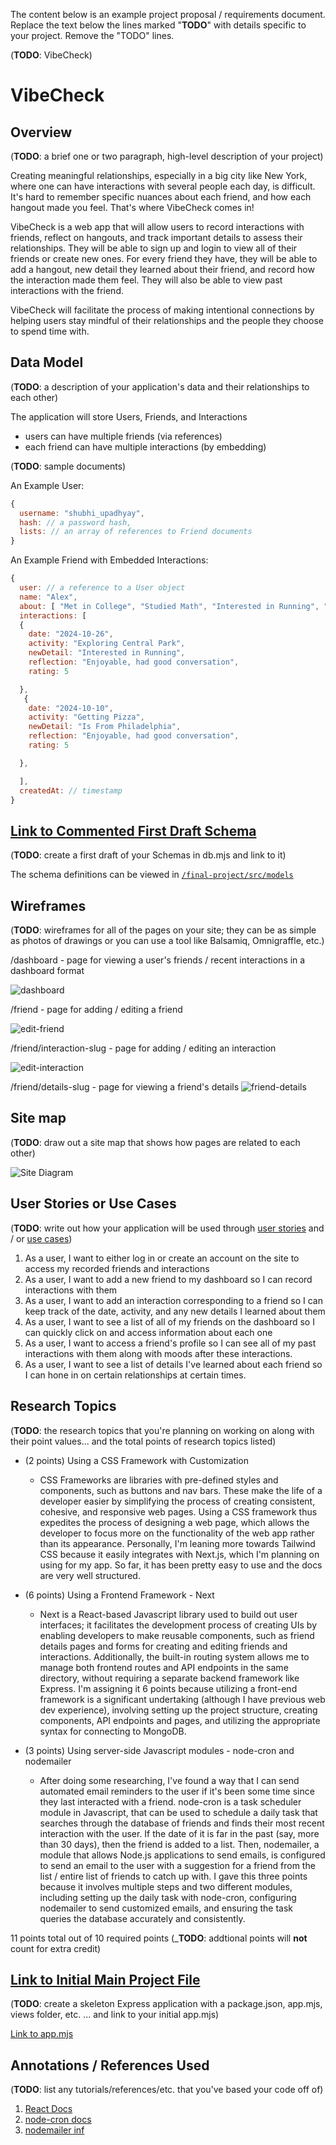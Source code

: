 The content below is an example project proposal / requirements document. Replace the text below the lines marked "__TODO__" with details specific to your project. Remove the "TODO" lines.

(__TODO__: VibeCheck)

# VibeCheck 

## Overview

(__TODO__: a brief one or two paragraph, high-level description of your project)

Creating meaningful relationships, especially in a big city like New York, where one can have interactions with several people each day, is difficult. It's hard to remember specific nuances about each friend, and how each hangout made you feel. That's where VibeCheck comes in!

VibeCheck is a web app that will allow users to record interactions with friends, reflect on hangouts, and track important details to assess their relationships. They will be able to sign up and login to view all of their friends or create new ones. For every friend they have, they will be able to add a hangout, new detail they learned about their friend, and record how the interaction made them feel. They will also be able to view past interactions with the friend.

VibeCheck will facilitate the process of making intentional connections by helping users stay mindful of their relationships and the people they choose to spend time with. 

## Data Model

(__TODO__: a description of your application's data and their relationships to each other) 

The application will store Users, Friends, and Interactions

* users can have multiple friends (via references)
* each friend can have multiple interactions (by embedding)

(__TODO__: sample documents)

An Example User:

```javascript
{
  username: "shubhi_upadhyay",
  hash: // a password hash,
  lists: // an array of references to Friend documents
}
```

An Example Friend with Embedded Interactions:

```javascript
{
  user: // a reference to a User object
  name: "Alex",
  about: [ "Met in College", "Studied Math", "Interested in Running", "Is From Philadelphia" ]
  interactions: [
  {
    date: "2024-10-26",
    activity: "Exploring Central Park",
    newDetail: "Interested in Running",
    reflection: "Enjoyable, had good conversation",
    rating: 5

  },
   {
    date: "2024-10-10",
    activity: "Getting Pizza",
    newDetail: "Is From Philadelphia",
    reflection: "Enjoyable, had good conversation",
    rating: 5

  },

  ],
  createdAt: // timestamp
}
```


## [Link to Commented First Draft Schema](models) 

(__TODO__: create a first draft of your Schemas in db.mjs and link to it)

The schema definitions can be viewed in [`/final-project/src/models`](/final-project/src/models)

## Wireframes

(__TODO__: wireframes for all of the pages on your site; they can be as simple as photos of drawings or you can use a tool like Balsamiq, Omnigraffle, etc.)

/dashboard - page for viewing a user's friends / recent interactions in a dashboard format

![dashboard](documentation/Dashboard.png)

/friend - page for adding / editing a friend

![edit-friend](documentation/Edit_Friend_Page.png)

/friend/interaction-slug - page for adding / editing an interaction

![edit-interaction](documentation/Edit_Interaction_Page.png)

/friend/details-slug - page for viewing a friend's details
![friend-details](documentation/Friend_Details.png)

## Site map

(__TODO__: draw out a site map that shows how pages are related to each other)


![Site Diagram](documentation/site_diagram.png)

## User Stories or Use Cases

(__TODO__: write out how your application will be used through [user stories](http://en.wikipedia.org/wiki/User_story#Format) and / or [use cases](https://en.wikipedia.org/wiki/Use_case))

1. As a user, I want to either log in or create an account on the site to access my recorded friends and interactions
2. As a user, I want to add a new friend to my dashboard so I can record interactions with them
4. As a user, I want to add an interaction corresponding to a friend so I can keep track of the date, activity, and any new details I learned about them
5. As a user, I want to see a list of all of my friends on the dashboard so I can quickly click on and access information about each one
6. As a user, I want to access a friend's profile so I can see all of my past interactions with them along with moods after these interactions.
7. As a user, I want to see a list of details I've learned about each friend so I can hone in on certain relationships at certain times.

## Research Topics

(__TODO__: the research topics that you're planning on working on along with their point values... and the total points of research topics listed)


* (2 points) Using a CSS Framework with Customization
   * CSS Frameworks are libraries with pre-defined styles and components, such as buttons and nav bars. These make the life of a developer easier by simplifying the process of creating consistent, cohesive, and responsive web pages. Using a CSS framework thus expedites the process of designing a web page, which allows the developer to focus more on the functionality of the web app rather than its appearance. Personally, I'm leaning more towards Tailwind CSS because it easily integrates with Next.js, which I'm planning on using for my app. So far, it has been pretty easy to use and the docs are very well structured. 
 
* (6 points) Using a Frontend Framework - Next
   * Next is a React-based Javascript library used to build out user interfaces; it facilitates the development process of creating UIs by enabling developers to make reusable components, such as friend details pages and forms for creating and editing friends and interactions. Additionally, the built-in routing system allows me to manage both frontend routes and API endpoints in the same directory, without requiring a separate backend framework like Express.  I'm assigning it 6 points because utilizing a front-end framework is a significant undertaking (although I have previous web dev experience), involving setting up the project structure, creating components, API endpoints and pages, and utilizing the appropriate syntax for connecting to MongoDB.
 
* (3 points) Using server-side Javascript modules - node-cron and nodemailer
  * After doing some researching, I've found a way that I can send automated email reminders to the user if it's been some time since they last interacted with a friend. node-cron is a task scheduler module in Javascript, that can be used to schedule a daily task that searches through the database of friends and finds their most recent interaction with the user. If the date of it is far in the past (say, more than 30 days), then the friend is added to a list. Then, nodemailer, a module that allows Node.js applications to send emails, is configured to send an email to the user with a suggestion for a friend from the list / entire list of friends to catch up with. I gave this three points because it involves multiple steps and two different modules, including setting up the daily task with node-cron, configuring nodemailer to send customized emails, and ensuring the task queries the database accurately and consistently.

 

11 points total out of 10 required points (___TODO__: addtional points will __not__ count for extra credit)


## [Link to Initial Main Project File](app.mjs) 

(__TODO__: create a skeleton Express application with a package.json, app.mjs, views folder, etc. ... and link to your initial app.mjs)

[Link to app.mjs](/final-project/src/app/page.js)

## Annotations / References Used

(__TODO__: list any tutorials/references/etc. that you've based your code off of)

1. [React Docs](https://react.dev/) 
2. [node-cron docs](https://www.npmjs.com/package/node-cron) 
3. [nodemailer inf](https://nodemailer.com/)

